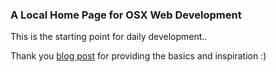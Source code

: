 ### A Local Home Page for OSX Web Development

This is the starting point for daily development..

Thank you [blog post](http://mallinson.ca/post/osx-web-development) for providing the basics and inspiration :)